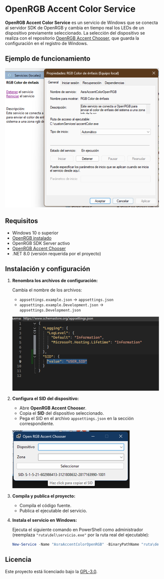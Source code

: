 ﻿# OpenRGB Accent Color Service

**OpenRGB Accent Color Service** es un servicio de Windows que se conecta al servidor SDK de OpenRGB y cambia en tiempo real los LEDs de un dispositivo previamente seleccionado. La selección del dispositivo se realiza con el repositorio [OpenRGB Accent Chooser](https://github.com/smukideejeah/OpenRGB-Accent-Chooser), que guarda la configuración en el registro de Windows.

## Ejemplo de funcionamiento

![OpenRGB Accent Color Service funcionando](assets/servicio.png)

## Requisitos
- Windows 10 o superior
- [OpenRGB instalado](https://openrgb.org/)
- OpenRGB SDK Server activo
- [OpenRGB Accent Chooser](https://github.com/smukideejeah/OpenRGB-Accent-Chooser)
- .NET 8.0 (versión requerida por el proyecto)

## Instalación y configuración

1. **Renombra los archivos de configuración:**

   Cambia el nombre de los archivos:
   - `appsettings.example.json` → `appsettings.json`
   - `appsettings.example.Development.json` → `appsettings.Development.json`

   ![Renombrar archivos](assets/appsettings.png)

2. **Configura el SID del dispositivo:**

   - Abre **OpenRGB Accent Chooser**.
   - Copia el **SID** del dispositivo seleccionado.
   - Pega el SID en el archivo `appsettings.json` en la sección correspondiente.

   ![Obtener SID con OpenRGB Accent Chooser](assets/form.png)

3. **Compila y publica el proyecto:**

   - Compila el código fuente.
   - Publica el ejecutable del servicio.

4. **Instala el servicio en Windows:**

   Ejecuta el siguiente comando en PowerShell como administrador (reemplaza `"ruta\del\servicio.exe"` por la ruta real del ejecutable):

   ```powershell
   New-Service -Name "AsraAccentColorOpenRGB" -BinaryPathName "ruta\del\servicio.exe" -DisplayName "RGB Color de énfasis" -Description "Este servicio se conecta a OpenRGB para enviar el color de énfasis del sistema a una zona RGB de la PC" -StartupType Automatic

  ## Licencia

Este proyecto está licenciado bajo la [GPL-3.0](LICENSE.txt).